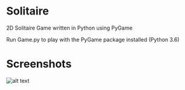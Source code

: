 # Solitaire
2D Solitaire Game written in Python using PyGame

Run Game.py to play with the PyGame package installed (Python 3.6)
# Screenshots
![alt text](https://raw.githubusercontent.com/palu3492/Solitaire-Python/master/assets/screenshot1.png)
